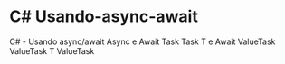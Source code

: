 # C# Usando-async-await
C# - Usando async/await
Async e Await
Task 
Task T e Await
ValueTask
ValueTask T
ValueTask

